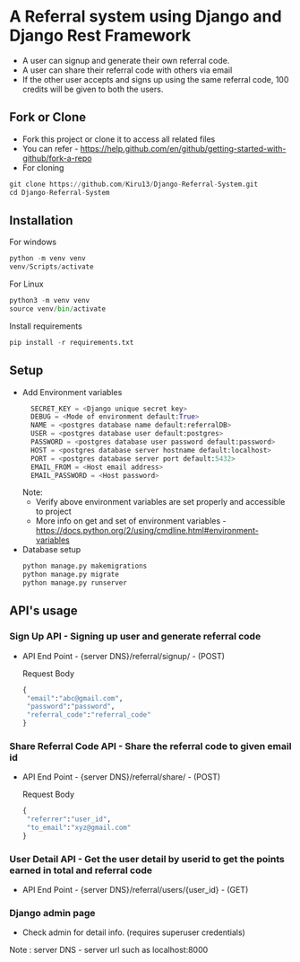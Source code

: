 # A Referral system using Django and Django Rest Framework

* A user can signup and generate their own referral code.
* A user can share their referral code with others via email
* If the other user accepts and signs up using the same referral code, 100 credits will be given to both the users.

## Fork or Clone

* Fork this project or clone it to access all related files
* You can refer -  https://help.github.com/en/github/getting-started-with-github/fork-a-repo
* For cloning

```python
git clone https://github.com/Kiru13/Django-Referral-System.git 
cd Django-Referral-System
```

## Installation

For windows

```python
python -m venv venv
venv/Scripts/activate
```

For Linux

```python
python3 -m venv venv
source venv/bin/activate
```

Install requirements

```python
pip install -r requirements.txt
```

## Setup

* Add Environment variables
  ```python
    SECRET_KEY = <Django unique secret key>
    DEBUG = <Mode of environment default:True>
    NAME = <postgres database name default:referralDB>
    USER = <postgres database user default:postgres>
    PASSWORD = <postgres database user password default:password>
    HOST = <postgres database server hostname default:localhost>
    PORT = <postgres database server port default:5432>
    EMAIL_FROM = <Host email address>
    EMAIL_PASSWORD = <Host password>
  ```
  Note: 
  * Verify above environment variables are set properly and accessible to project
  * More info on get and set of environment variables  - https://docs.python.org/2/using/cmdline.html#environment-variables
* Database setup
  ```python
  python manage.py makemigrations
  python manage.py migrate
  python manage.py runserver
  ```

## API's usage

### Sign Up API - Signing up user and generate referral code

* API End Point - {server DNS}/referral/signup/ - (POST)
  
  Request Body
   ```python
   {
    "email":"abc@gmail.com",
    "password":"password",
    "referral_code":"referral_code"
  }
    ```



### Share Referral Code API - Share the referral code to given email id 
* API End Point - {server DNS}/referral/share/ - (POST)
  
  Request Body
   ```python
   {
    "referrer":"user_id",
    "to_email":"xyz@gmail.com"
  }
    ```
  
### User Detail API - Get the user detail by userid to get the points earned in total and referral code
* API End Point - {server DNS}/referral/users/{user_id} - (GET)

### Django admin page
* Check admin for detail info. (requires superuser credentials)


Note : server DNS - server url such as localhost:8000